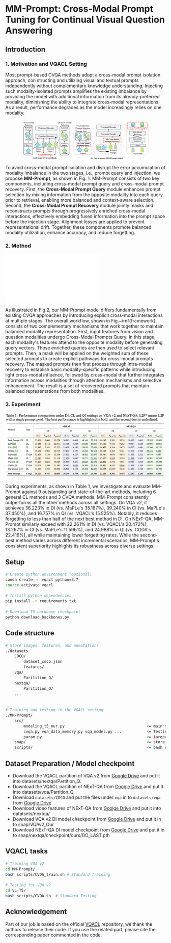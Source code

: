 # MM-Prompt: Cross-Modal Prompt Tuning for Continual Visual Question Answering

## Introduction

### 1. Motivation and VQACL Setting
Most prompt-based CVQA methods adopt a cross-modal prompt isolation approach, con
structing and utilizing visual and textual prompts independently without complementary knowledge
understanding. Injecting such modality-isolated prompts amplifies the existing imbalance by providing the model with additional information from its already-preferred modality, diminishing the ability to integrate cross-modal representations. As a result, performance degrades as the model increasingly relies on one modality.


<div align="center"><img src="code_fig1.pdf" width="400px" alt="Figure 1"></div>

To avoid cross-modal prompt isolation and disrupt the error accumulation of modality imbalance in the two stages, i.e., prompt query and injection, we propose **MM-Prompt**, as shown in Fig. 1. MM-Prompt consists of two key components, including cross-modal prompt query and cross-modal prompt recovery.
First, the **Cross-Modal Prompt Query** module enhances prompt selection by mixing information from the opposite modality into each query prior to retrieval, enabling more balanced and context-aware selection.
Second, the **Cross-Modal Prompt Recovery** module jointly masks and reconstructs prompts through progressively enriched cross-modal interactions, effectively embedding fused information into the prompt space before the injection stage. Alignment losses are applied to prevent representational drift. Together, these components promote balanced modality utilization, enhance accuracy, and reduce forgetting.

### 2. Method
![Figure 2](fig2.pdf)

As illustrated in Fig.2, our MM-Prompt model differs fundamentally from existing CVQA approaches by introducing explicit cross-modal interactions at multiple stages. The overall workflow, shown in Fig.~\ref{framework}, consists of two complementary mechanisms that work together to maintain balanced modality representation. First, input features from vision and question modalities undergo Cross-Modal Prompts Query. In this stage, each modality's features attend to the opposite modality before generating query vectors. These enriched queries are then used to select relevant prompts. Then, a mask will be applied on the weighted sum of these selected prompts to create explicit pathways for cross-modal prompts recovery. The masked prompts then first process through intra-modal recovery to establish basic modality-specific patterns while introducing light cross-modal influence, followed by cross-modal that further integrates information across modalities through attention mechanisms and selective enhancement. The result is a set of recovered prompts that maintain balanced representations from both modalities. 

### 3. Experiment
<div align="center"><img src="table.jpg" width="600px" alt="Table 1"></div>

During experiments, as shown in Table 1, we investigate and evaluate MM-Prompt against 9 outstanding and state-of-the-art methods, including 6 general CL methods and 3 CVQA methods. MM-Prompt consistently outperforms all the other methods across all settings. On VQA v2, it achieves 36.223% in DI (vs. MaPLe's 35.187%), 39.240\% in CI (vs. MaPLe's 37.450%), and 16.757\% in QI (vs. VQACL's 15.525%). Notably, it reduces forgetting to less than half of the next best method in DI. On NExT-QA, MM-Prompt similarly exceed with 22.261\% in DI (vs. VQACL's 20.472%), 13.267\% in CI (vs. MaPLe's 11.596%), and 24.988\% in QI (vs. CODA's 22.416%), all while maintaining lower forgetting rates. While the second-best method varies across different incremental scenarios, MM-Prompt's consistent superiority highlights its robustness across diverse settings.

## Setup
```bash
# Create python environment (optional)
conda create -n vqacl python=3.7
source activate vqacl

# Install python dependencies
pip install -r requirements.txt

# Download T5 backbone checkpoint
python download_backbones.py

```

## Code structure
```bash
# Store images, features, and annotations
./datasets
    COCO/
        dataset_coco.json
        features/
    vqa/
        Paritition_Q/
    nextqa/
        Paritition_Q/
    ...


# Training and testing in the VQACL setting
./MM-Prompt/
    src/
        modeling_t5_our.py                                    <= main model classes
        cvqa.py vqa_data_memory.py vqa_model.py ...           <= Testing in the VQACL setting
        param.py                                              <= (argparse) configuration
    snap/                                                     <= store weight checkpoints
    scripts/                                                  <= bash scripts for evaluation
```

## Dataset Preparation / Model checkpoint
- Download the VQACL partition of VQA v2 from [Google Drive](https://drive.google.com/drive/folders/1fzcTAhMHbaGeB0lU23ZUu2CRSrULV675?usp=sharing) and put it into datasets/nextqa/Partition_Q.
- Download the VQACL partition of NExT-QA from [Google Drive](https://drive.google.com/drive/folders/15BYsnqZ2HXH_4-a1tb9feQZ3pkjQAL5p?usp=sharing) and put it into datasets/vqa/Partition_Q.
- Download `datasets/COCO` and put the files under `vqa` in to `datasets/vqa` from [Google Drive](https://drive.google.com/drive/folders/1MBBhlkP83VMKS2Qe0SmFfzkHhMpIG5wf?usp=sharing)
- Download video features of NExT-QA from [Goolge Drive](https://drive.google.com/drive/folders/15BYsnqZ2HXH_4-a1tb9feQZ3pkjQAL5p?usp=sharing) and put it into datatsets/nextqa/
- Download VQA v2 DI model checkpoint from [Google Drive](https://drive.google.com/file/d/1cG2-l0cnu_PFWSTBcPaF7ZWVtW4pEuOb/view?usp=sharing) and put it in to snap/VQAv2_Our
- Download NExT-QA DI model checkpoint from [Google Drive](https://drive.google.com/file/d/1EZOmfL0uVv0HF9Q5Gj-QlOUzOt5PMV8d/view?usp=sharing) and put it in to snap/nextqa/checkpoint/ours/DO_LAST.pth


## VQACL tasks

```bash
# Training VQA v2
cd MM-Prompt/
bash scripts/CVQA_train.sh # Standard Training

# Testing for VQA v2
cd VL-T5/
bash scripts/CVQA.sh  # Standard Testing
```

## Acknowledgement

Part of our job is based on the official [VQACL](https://github.com/zhangxi1997/VQACL) repository, we thank the authors to release their code. If you use the related part, please cite the corresponding paper commented in the code.
